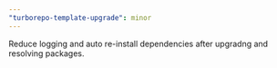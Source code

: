 ```yaml
---
"turborepo-template-upgrade": minor
---
```


Reduce logging and auto re-install dependencies after upgradng and resolving packages.
